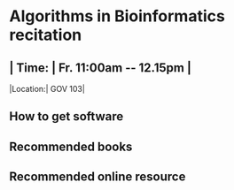# Algorithms in Bioinformatics recitation

| Time: | Fr. 11:00am -- 12.15pm |
----------------------------------
|Location:| GOV 103|

## How to get software

## Recommended books

## Recommended online resource


